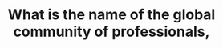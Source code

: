 ---
layout: all-exams
title: "What is the name of the global community of professionals,"
blurb: "Skilled help can be found in the Amazon Partner Network. This question hits the AWS Practitioner Exam objective that asks test takers to be aware of a p"
quid: 262
---